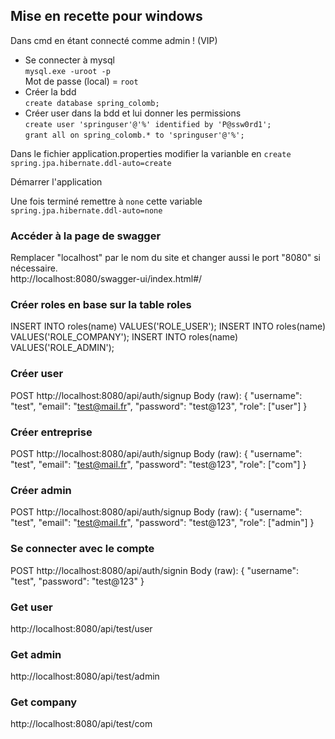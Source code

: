 ## Mise en recette pour windows
Dans cmd en étant connecté comme admin ! (VIP)
- Se connecter à mysql  
`mysql.exe -uroot -p `  
Mot de passe (local) = `root`
- Créer la bdd  
`create database spring_colomb;`
- Créer user dans la bdd et lui donner les permissions  
`create user 'springuser'@'%' identified by 'P@ssw0rd1';`  
`grant all on spring_colomb.* to 'springuser'@'%';`

Dans le fichier application.properties modifier la varianble en `create`  
`spring.jpa.hibernate.ddl-auto=create`

Démarrer l'application

Une fois terminé remettre à `none` cette variable  
`spring.jpa.hibernate.ddl-auto=none`

### Accéder à la page de swagger
Remplacer "localhost" par le nom du site et changer aussi le port "8080" si nécessaire.  
http://localhost:8080/swagger-ui/index.html#/

### Créer roles en base sur la table roles

INSERT INTO roles(name) VALUES('ROLE_USER');
INSERT INTO roles(name) VALUES('ROLE_COMPANY');
INSERT INTO roles(name) VALUES('ROLE_ADMIN');

### Créer user

POST http://localhost:8080/api/auth/signup
Body (raw): 
{
"username": "test",
"email": "test@mail.fr",
"password": "test@123",
"role": ["user"]
}

### Créer entreprise

POST http://localhost:8080/api/auth/signup
Body (raw):
{
"username": "test",
"email": "test@mail.fr",
"password": "test@123",
"role": ["com"]
}

### Créer admin

POST http://localhost:8080/api/auth/signup
Body (raw):
{
"username": "test",
"email": "test@mail.fr",
"password": "test@123",
"role": ["admin"]
}

### Se connecter avec le compte

POST http://localhost:8080/api/auth/signin
Body (raw):
{
"username": "test",
"password": "test@123"
}

### Get user
http://localhost:8080/api/test/user

### Get admin
http://localhost:8080/api/test/admin

### Get company
http://localhost:8080/api/test/com


